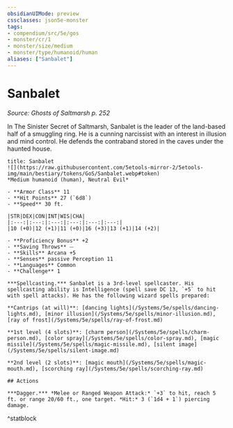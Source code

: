 ```yaml
---
obsidianUIMode: preview
cssclasses: json5e-monster
tags:
- compendium/src/5e/gos
- monster/cr/1
- monster/size/medium
- monster/type/humanoid/human
aliases: ["Sanbalet"]
---
```

# Sanbalet
*Source: Ghosts of Saltmarsh p. 252*  

In The Sinister Secret of Saltmarsh, Sanbalet is the leader of the land-based half of a smuggling ring. He is a cunning narcissist with an interest in illusion and mind control. He defends the contraband stored in the caves under the haunted house.

```ad-statblock
title: Sanbalet
![](https://raw.githubusercontent.com/5etools-mirror-2/5etools-img/main/bestiary/tokens/GoS/Sanbalet.webp#token)
*Medium humanoid (human), Neutral Evil*

- **Armor Class** 11
- **Hit Points** 27 (`6d8`)
- **Speed** 30 ft.

|STR|DEX|CON|INT|WIS|CHA|
|:---:|:---:|:---:|:---:|:---:|:---:|
|10 (+0)|12 (+1)|11 (+0)|16 (+3)|13 (+1)|14 (+2)|

- **Proficiency Bonus** +2
- **Saving Throws** ⏤
- **Skills** Arcana +5
- **Senses** passive Perception 11
- **Languages** Common
- **Challenge** 1

***Spellcasting.*** Sanbalet is a 3rd-level spellcaster. His spellcasting ability is Intelligence (spell save DC 13, `+5` to hit with spell attacks). He has the following wizard spells prepared:

**Cantrips (at will)**: [dancing lights](/Systems/5e/spells/dancing-lights.md), [minor illusion](/Systems/5e/spells/minor-illusion.md), [ray of frost](/Systems/5e/spells/ray-of-frost.md)

**1st level (4 slots)**: [charm person](/Systems/5e/spells/charm-person.md), [color spray](/Systems/5e/spells/color-spray.md), [magic missile](/Systems/5e/spells/magic-missile.md), [silent image](/Systems/5e/spells/silent-image.md)

**2nd level (2 slots)**: [magic mouth](/Systems/5e/spells/magic-mouth.md), [scorching ray](/Systems/5e/spells/scorching-ray.md)

## Actions

***Dagger.*** *Melee or Ranged Weapon Attack:* `+3` to hit, reach 5 ft. or range 20/60 ft., one target. *Hit:* 3 (`1d4 + 1`) piercing damage.
```
^statblock